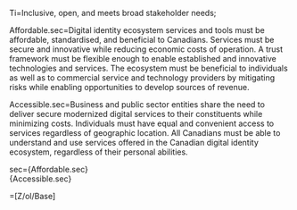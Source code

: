 Ti=Inclusive, open, and meets broad stakeholder needs;

Affordable.sec=Digital identity ecosystem services and tools must be affordable, standardised, and beneficial to Canadians. Services must be secure and innovative while reducing economic costs of operation. A trust framework must be flexible enough to enable established and innovative technologies and services. The ecosystem must be beneficial to individuals as well as to commercial service and technology providers by mitigating risks while enabling opportunities to develop sources of revenue.

Accessible.sec=Business and public sector entities share the need to deliver secure modernized digital services to their constituents while minimizing costs. Individuals must have equal and convenient access to services regardless of geographic location. All Canadians must be able to understand and use services offered in the Canadian digital identity ecosystem, regardless of their personal abilities.

sec={Affordable.sec}<br>{Accessible.sec}

=[Z/ol/Base]
